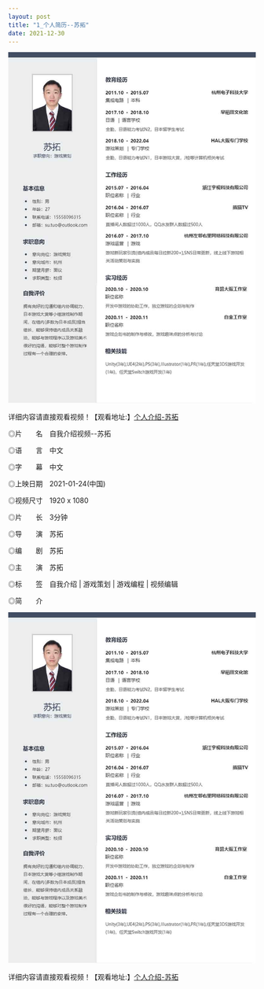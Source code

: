 ```yaml
---
layout: post
title: "1_个人简历--苏拓"
date: 2021-12-30
---
```

![Image text](https://github.com/SotakuStudio/SotakuStudio.github.io/blob/main/chnblog/image/chnresume.jpg?raw=true)

详细内容请直接观看视频！【观看地址:】[个人介绍-苏拓](https://1drv.ms/v/s!Aj9fktzHJKNciN02BrABSgitCyzcvw?e=68vd63)

◎片　　名　自我介绍视频--苏拓

◎语　　言　中文

◎字　　幕　中文

◎上映日期　2021-01-24(中国)

◎视频尺寸　1920 x 1080

◎片　　长　3分钟

◎导　　演　苏拓

◎编　　剧　苏拓

◎主　　演　苏拓

◎标　　签　自我介绍 | 游戏策划 | 游戏编程 | 视频编辑

◎简　　介

![Image text](https://github.com/SotakuStudio/SotakuStudio.github.io/blob/main/chnblog/image/chnresume.jpg?raw=true)

详细内容请直接观看视频！【观看地址:】[个人介绍-苏拓](https://1drv.ms/v/s!Aj9fktzHJKNciN02BrABSgitCyzcvw?e=68vd63)
